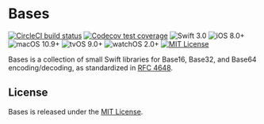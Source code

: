# Bases

[![CircleCI build status](https://img.shields.io/circleci/project/github/mattrubin/Bases.svg)](https://circleci.com/gh/mattrubin/Bases)
[![Codecov test coverage](https://img.shields.io/codecov/c/github/mattrubin/Bases.svg)](https://codecov.io/gh/mattrubin/Bases)
![Swift 3.0](https://img.shields.io/badge/swift-3.0-orange.svg)
![iOS 8.0+](https://img.shields.io/badge/iOS-8.0+-blue.svg)
![macOS 10.9+](https://img.shields.io/badge/macOS-10.9+-blue.svg)
![tvOS 9.0+](https://img.shields.io/badge/tvOS-9.0+-blue.svg)
![watchOS 2.0+](https://img.shields.io/badge/watchOS-2.0+-blue.svg)
[![MIT License](https://img.shields.io/badge/license-MIT-lightgray.svg)](LICENSE.md)

Bases is a collection of small Swift libraries for Base16, Base32, and Base64 encoding/decoding, as standardized in [RFC 4648](https://tools.ietf.org/html/rfc4648).

## License

Bases is released under the [MIT License](LICENSE.md).
